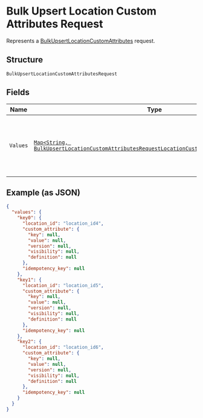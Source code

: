 
# Bulk Upsert Location Custom Attributes Request

Represents a [BulkUpsertLocationCustomAttributes](../../doc/api/location-custom-attributes.md#bulk-upsert-location-custom-attributes) request.

## Structure

`BulkUpsertLocationCustomAttributesRequest`

## Fields

| Name | Type | Tags | Description | Getter |
|  --- | --- | --- | --- | --- |
| `Values` | [`Map<String, BulkUpsertLocationCustomAttributesRequestLocationCustomAttributeUpsertRequest>`](../../doc/models/bulk-upsert-location-custom-attributes-request-location-custom-attribute-upsert-request.md) | Required | A map containing 1 to 25 individual upsert requests. For each request, provide an<br>arbitrary ID that is unique for this `BulkUpsertLocationCustomAttributes` request and the<br>information needed to create or update a custom attribute. | Map<String, BulkUpsertLocationCustomAttributesRequestLocationCustomAttributeUpsertRequest> getValues() |

## Example (as JSON)

```json
{
  "values": {
    "key0": {
      "location_id": "location_id4",
      "custom_attribute": {
        "key": null,
        "value": null,
        "version": null,
        "visibility": null,
        "definition": null
      },
      "idempotency_key": null
    },
    "key1": {
      "location_id": "location_id5",
      "custom_attribute": {
        "key": null,
        "value": null,
        "version": null,
        "visibility": null,
        "definition": null
      },
      "idempotency_key": null
    },
    "key2": {
      "location_id": "location_id6",
      "custom_attribute": {
        "key": null,
        "value": null,
        "version": null,
        "visibility": null,
        "definition": null
      },
      "idempotency_key": null
    }
  }
}
```

